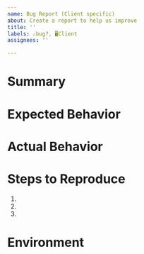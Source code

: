 ```yaml
---
name: Bug Report (Client specific)
about: Create a report to help us improve
title: ''
labels: ⚠️bug?, 🖥️Client
assignees: ''

---
```


# Summary

<!-- Tell us what the bug is -->

# Expected Behavior

<!--- Tell us what should happen -->

# Actual Behavior

<!--- Tell us what happens instead of the expected behavior -->

# Steps to Reproduce

1.
2.
3.

# Environment

<!-- Tell us where on the platform it happens -->
<!-- e.g. desktop or mobile version, your browser, your OS -->
